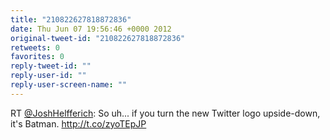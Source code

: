 ```yaml
---
title: "210822627818872836"
date: Thu Jun 07 19:56:46 +0000 2012
original-tweet-id: "210822627818872836"
retweets: 0
favorites: 0
reply-tweet-id: ""
reply-user-id: ""
reply-user-screen-name: ""
---
```

RT <a href="https://twitter.com/JoshHelfferich">@JoshHelfferich</a>: So uh... if you turn the new Twitter logo upside-down, it's Batman. http://t.co/zyoTEpJP

